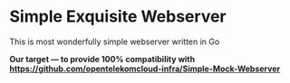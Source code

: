 # Simple Exquisite Webserver

This is most wonderfully simple webserver written in Go

**Our target — to provide 100% compatibility with https://github.com/opentelekomcloud-infra/Simple-Mock-Webserver**
